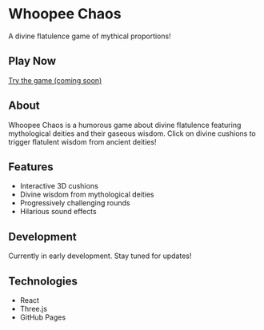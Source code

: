 # Whoopee Chaos

A divine flatulence game of mythical proportions!

## Play Now

[Try the game (coming soon)](https://linda-ahlblad.github.io/whoopee-chaos/)

## About

Whoopee Chaos is a humorous game about divine flatulence featuring mythological deities and their gaseous wisdom. Click on divine cushions to trigger flatulent wisdom from ancient deities!

## Features

- Interactive 3D cushions
- Divine wisdom from mythological deities
- Progressively challenging rounds
- Hilarious sound effects

## Development

Currently in early development. Stay tuned for updates!

## Technologies

- React
- Three.js
- GitHub Pages
